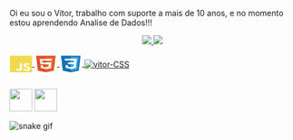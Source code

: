 
Oi eu sou o Vitor, trabalho com suporte a mais de 10 anos, e no momento estou aprendendo Analise de Dados!!!
<div align="center">
  <a href="https://github.com/VitorRodrigo">
  <img height="180em" src="https://github-readme-stats.vercel.app/api?username=VitorRodrigo&show_icons=true&theme=dark&include_all_commits=true&count_private=true"/>
  <img height="180em" src="https://github-readme-stats.vercel.app/api/top-langs/?username=VitorRodrigo&layout=compact&langs_count=7&theme=dark"/>
</div>
  
  <div style="display: inline_block"><br>
  <img align="center" alt="vitor-Js" height="30" width="40" src="https://raw.githubusercontent.com/devicons/devicon/master/icons/javascript/javascript-plain.svg">
  <img align="center" alt="vitor-HTML" height="30" width="40" src="https://raw.githubusercontent.com/devicons/devicon/master/icons/html5/html5-original.svg">
  <img align="center" alt="vitor-CSS" height="30" width="40" src="https://raw.githubusercontent.com/devicons/devicon/master/icons/css3/css3-original.svg">
     <img align="center" alt="vitor-CSS" height="30" width="40" 
src="https://github.com/microsoft/PowerBI-Icons/blob/a3ca9ab3f109ea86b3f48844c0a8666073176af2/SVG/Power-BI.svg">
  
 
 
</div>
  
  ##
  
  <div> 
  
  <a href="https://www.instagram.com/vitorr07/" target="_blank">
   <img  height="40" width="40" src="https://upload.wikimedia.org/wikipedia/commons/e/e7/Instagram_logo_2016.svg" target="_blank" ></a>
    
  
 	
  <a href="https://www.linkedin.com/in/vitor-rodrigo-de-araujo-b61425157/" target="_blank">
    <img height="40" width="40" src="https://upload.wikimedia.org/wikipedia/commons/e/e9/Linkedin_icon.svg" target="_blank"> </a> 
  
  ![snake gif](https://github.com/VitorRodrigo/VitorRodrigo/blob/output/github-contribution-grid-snake.svg)
 
  </div>
  
   
  
